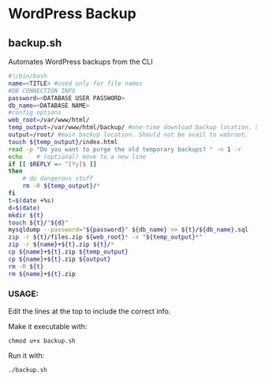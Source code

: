 # WordPress Backup
## backup.sh
Automates WordPress backups from the CLI
```bash
#!/bin/bash
name=<TITLE> #used only for file names
#DB CONNECTION INFO
password=<DATABASE USER PASSWORD>
db_name=<DATABASE NAME>
#config options
web_root=/var/www/html/
temp_output=/var/www/html/backup/ #one-time download backup location. Should be on web root.
output=/root/ #main backup location. Should not be avail to webroot.
touch ${temp_output}/index.html
read -p "Do you want to purge the old temporary backups? " -n 1 -r
echo    # (optional) move to a new line
if [[ $REPLY =~ ^[Yy]$ ]]
then
    # do dangerous stuff
    rm -R ${temp_output}/*
fi
t=$(date +%s)
d=$(date)
mkdir ${t}
touch ${t}/"${d}"
mysqldump --password="${password}" ${db_name} >> ${t}/${db_name}.sql
zip -r ${t}/files.zip ${web_root}* -x "${temp_output}*"
zip -r ${name}+${t}.zip ${t}/*
cp ${name}+${t}.zip ${temp_output}
cp ${name}+${t}.zip ${output}
rm -R ${t}
rm ${name}+${t}.zip
```
### USAGE:

Edit the lines at the top to include the correct info.

Make it executable with:
```
chmod u+x backup.sh
```

Run it with:
```
./backup.sh
```
